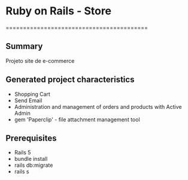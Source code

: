 # Ruby on Rails - Store
=========================================

Summary
-------
Projeto site de e-commerce

Generated project characteristics
-------------------------

* Shopping Cart
* Send Email
* Administration and management of orders and products with Active Admin
* gem 'Paperclip' - file attachment management tool


Prerequisites
-------------

- Rails 5
- bundle install
- rails db:migrate
- rails s
